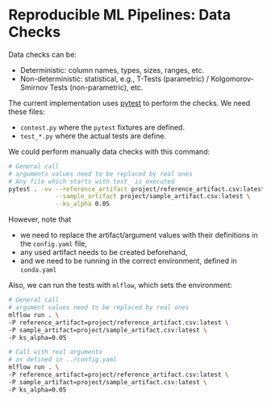 # Reproducible ML Pipelines: Data Checks

Data checks can be:

- Deterministic: column names, types, sizes, ranges, etc.
- Non-deterministic: statistical, e.g., T-Tests (parametric) / Kolgomorov-Smirnov Tests (non-parametric), etc.

The current implementation uses [pytest](https://docs.pytest.org/en/7.1.x/) to perform the checks. We need these files:

- `contest.py` where the `pytest` fixtures are defined.
- `test_*.py` where the actual tests are define.

We could perform manually data checks with this command:

```bash
# General call
# arguments values need to be replaced by real ones
# Any file which starts with test_ is executed
pytest . -vv --reference_artifact project/reference_artifact.csv:latest \
             --sample_artifact project/sample_artifact.csv:latest \
             --ks_alpha 0.05
```

However, note that

- we need to replace the artifact/argument values with their definitions in the `config.yaml` file,
- any used artifact needs to be created beforehand,
- and we need to be running in the correct environment, defined in `conda.yaml`

Also, we can run the tests with `mlflow`, which sets the environment:

```bash
# General call
# argument values need to be replaced by real ones
mlflow run . \
-P reference_artifact=project/reference_artifact.csv:latest \
-P sample_artifact=project/sample_artifact.csv:latest \
-P ks_alpha=0.05

# Call with real arguments
# as defined in ../config.yaml
mlflow run . \
-P reference_artifact=project/reference_artifact.csv:latest \
-P sample_artifact=project/sample_artifact.csv:latest \
-P ks_alpha=0.05
```